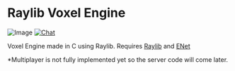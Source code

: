 # Raylib Voxel Engine
![Image](https://i.imgur.com/mgC5tN3.png)
[![Chat](https://img.shields.io/badge/chat-on%20discord-7289da.svg)](https://discord.gg/tZthSbpUcV)

Voxel Engine made in C using Raylib.
Requires [Raylib](https://github.com/raysan5/raylib) and [ENet](https://github.com/zpl-c/enet)

*Multiplayer is not fully implemented yet so the server code will come later.